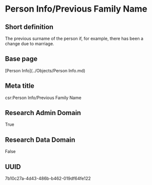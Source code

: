 # Person Info/Previous Family Name
## Short definition
The previous surname of the person if, for example, there has been a change due to marriage.
## Base page
[Person Info](../Objects/Person Info.md)
## Meta title
csr:Person Info/Previous Family Name
## Research Admin Domain
True
## Research Data Domain
False
## UUID
7b10c27a-4d43-486b-b462-019df64fe122
